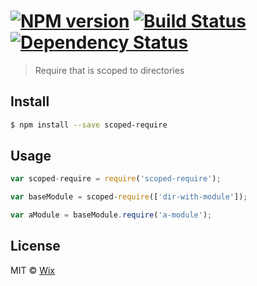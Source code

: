 #  [![NPM version][npm-image]][npm-url] [![Build Status][travis-image]][travis-url] [![Dependency Status][daviddm-url]][daviddm-image]

> Require that is scoped to directories


## Install

```sh
$ npm install --save scoped-require
```


## Usage

```js
var scoped-require = require('scoped-require');

var baseModule = scoped-require(['dir-with-module']);

var aModule = baseModule.require('a-module');
```


## License

MIT © [Wix]()


[npm-url]: https://npmjs.org/package/scoped-require
[npm-image]: https://badge.fury.io/js/scoped-require.svg
[travis-url]: https://travis-ci.org/wix/scoped-require
[travis-image]: https://travis-ci.org/wix/scoped-require.svg?branch=master
[daviddm-url]: https://david-dm.org/wix/scoped-require.svg?theme=shields.io
[daviddm-image]: https://david-dm.org/wix/scoped-require
